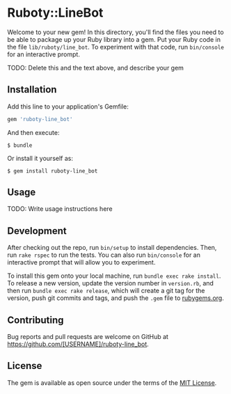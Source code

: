 # Ruboty::LineBot

Welcome to your new gem! In this directory, you'll find the files you need to be able to package up your Ruby library into a gem. Put your Ruby code in the file `lib/ruboty/line_bot`. To experiment with that code, run `bin/console` for an interactive prompt.

TODO: Delete this and the text above, and describe your gem

## Installation

Add this line to your application's Gemfile:

```ruby
gem 'ruboty-line_bot'
```

And then execute:

    $ bundle

Or install it yourself as:

    $ gem install ruboty-line_bot

## Usage

TODO: Write usage instructions here

## Development

After checking out the repo, run `bin/setup` to install dependencies. Then, run `rake rspec` to run the tests. You can also run `bin/console` for an interactive prompt that will allow you to experiment.

To install this gem onto your local machine, run `bundle exec rake install`. To release a new version, update the version number in `version.rb`, and then run `bundle exec rake release`, which will create a git tag for the version, push git commits and tags, and push the `.gem` file to [rubygems.org](https://rubygems.org).

## Contributing

Bug reports and pull requests are welcome on GitHub at https://github.com/[USERNAME]/ruboty-line_bot.


## License

The gem is available as open source under the terms of the [MIT License](http://opensource.org/licenses/MIT).


